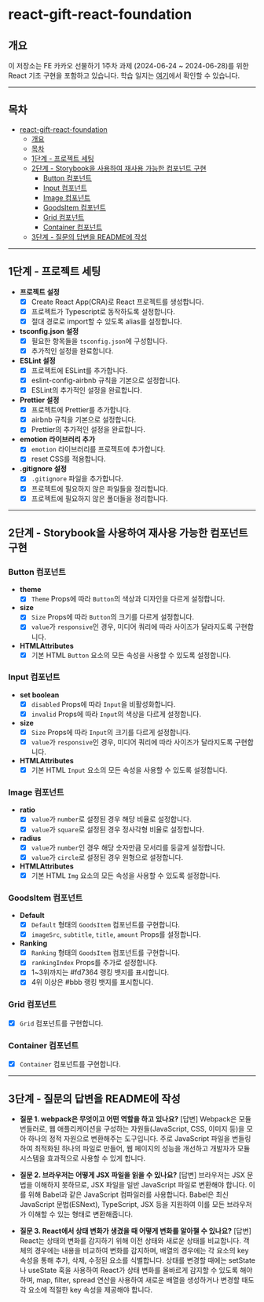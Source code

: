 # react-gift-react-foundation

## 개요

이 저장소는 FE 카카오 선물하기 1주차 과제 (2024-06-24 ~ 2024-06-28)를 위한 React 기초 구현을 포함하고 있습니다. 학습 일지는 [여기](https://www.notion.so/TIL-FE-25dbeb894e884b889eca0fa3e4e13904)에서 확인할 수 있습니다.

---

## 목차

- [react-gift-react-foundation](#react-gift-react-foundation)
  - [개요](#개요)
  - [목차](#목차)
  - [1단계 - 프로젝트 세팅](#1단계---프로젝트-세팅)
  - [2단계 - Storybook을 사용하여 재사용 가능한 컴포넌트 구현](#2단계---storybook을-사용하여-재사용-가능한-컴포넌트-구현)
    - [Button 컴포넌트](#button-컴포넌트)
    - [Input 컴포넌트](#input-컴포넌트)
    - [Image 컴포넌트](#image-컴포넌트)
    - [GoodsItem 컴포넌트](#goodsitem-컴포넌트)
    - [Grid 컴포넌트](#grid-컴포넌트)
    - [Container 컴포넌트](#container-컴포넌트)
  - [3단계 - 질문의 답변을 README에 작성](#3단계---질문의-답변을-readme에-작성)

---

## 1단계 - 프로젝트 세팅

- **프로젝트 설정**
  - [x] Create React App(CRA)로 React 프로젝트를 생성합니다.
  - [x] 프로젝트가 Typescript로 동작하도록 설정합니다.
  - [x] 절대 경로로 import할 수 있도록 alias를 설정합니다.

- **tsconfig.json 설정**
  - [x] 필요한 항목들을 `tsconfig.json`에 구성합니다.
  - [x] 추가적인 설정을 완료합니다.

- **ESLint 설정**
  - [x] 프로젝트에 ESLint를 추가합니다.
  - [x] eslint-config-airbnb 규칙을 기본으로 설정합니다.
  - [x] ESLint의 추가적인 설정을 완료합니다.

- **Prettier 설정**
  - [x] 프로젝트에 Prettier를 추가합니다.
  - [x] airbnb 규칙을 기본으로 설정합니다.
  - [x] Prettier의 추가적인 설정을 완료합니다.

- **emotion 라이브러리 추가**
  - [x] `emotion` 라이브러리를 프로젝트에 추가합니다.
  - [x] reset CSS를 적용합니다.

- **.gitignore 설정**
  - [x] `.gitignore` 파일을 추가합니다.
  - [x] 프로젝트에 필요하지 않은 파일들을 정리합니다.
  - [x] 프로젝트에 필요하지 않은 폴더들을 정리합니다.

---

## 2단계 - Storybook을 사용하여 재사용 가능한 컴포넌트 구현

### Button 컴포넌트

- **theme**
  - [x] `Theme` Props에 따라 `Button`의 색상과 디자인을 다르게 설정합니다.
- **size**
  - [x] `Size` Props에 따라 `Button`의 크기를 다르게 설정합니다.
  - [x] `value`가 `responsive`인 경우, 미디어 쿼리에 따라 사이즈가 달라지도록 구현합니다.
- **HTMLAttributes**
  - [x] 기본 HTML `Button` 요소의 모든 속성을 사용할 수 있도록 설정합니다.

### Input 컴포넌트

- **set boolean**
  - [x] `disabled` Props에 따라 `Input`을 비활성화합니다.
  - [x] `invalid` Props에 따라 `Input`의 색상을 다르게 설정합니다.
- **size**
  - [x] `Size` Props에 따라 `Input`의 크기를 다르게 설정합니다.
  - [x] `value`가 `responsive`인 경우, 미디어 쿼리에 따라 사이즈가 달라지도록 구현합니다.
- **HTMLAttributes**
  - [x] 기본 HTML `Input` 요소의 모든 속성을 사용할 수 있도록 설정합니다.

### Image 컴포넌트

- **ratio**
  - [x] `value`가 `number`로 설정된 경우 해당 비율로 설정합니다.
  - [x] `value`가 `square`로 설정된 경우 정사각형 비율로 설정합니다.
- **radius**
  - [x] `value`가 `number`인 경우 해당 숫자만큼 모서리를 둥글게 설정합니다.
  - [x] `value`가 `circle`로 설정된 경우 원형으로 설정합니다.
- **HTMLAttributes**
  - [x] 기본 HTML `Img` 요소의 모든 속성을 사용할 수 있도록 설정합니다.

### GoodsItem 컴포넌트

- **Default**
  - [x] `Default` 형태의 `GoodsItem` 컴포넌트를 구현합니다.
  - [x] `imageSrc`, `subtitle`, `title`, `amount` Props를 설정합니다.
- **Ranking**
  - [x] `Ranking` 형태의 `GoodsItem` 컴포넌트를 구현합니다.
  - [x] `rankingIndex` Props를 추가로 설정합니다.
  - [x] 1~3위까지는 #fd7364 랭킹 뱃지를 표시합니다.
  - [x] 4위 이상은 #bbb 랭킹 뱃지를 표시합니다.

### Grid 컴포넌트

- [x] `Grid` 컴포넌트를 구현합니다.

### Container 컴포넌트

- [x] `Container` 컴포넌트를 구현합니다.

---

## 3단계 - 질문의 답변을 README에 작성

- **질문 1. webpack은 무엇이고 어떤 역할을 하고 있나요?**
  [답변] Webpack은 모듈 번들러로, 웹 애플리케이션을 구성하는 자원들(JavaScript, CSS, 이미지 등)을 모아 하나의 정적 자원으로 변환해주는 도구입니다. 주로 JavaScript 파일을 번들링하여 최적화된 하나의 파일로 만들어, 웹 페이지의 성능을 개선하고 개발자가 모듈 시스템을 효과적으로 사용할 수 있게 합니다.

- **질문 2. 브라우저는 어떻게 JSX 파일을 읽을 수 있나요?** 
  [답변] 브라우저는 JSX 문법을 이해하지 못하므로, JSX 파일을 일반 JavaScript 파일로 변환해야 합니다. 이를 위해 Babel과 같은 JavaScript 컴파일러를 사용합니다. Babel은 최신 JavaScript 문법(ESNext), TypeScript, JSX 등을 지원하여 이를 모든 브라우저가 이해할 수 있는 형태로 변환해줍니다.

- **질문 3. React에서 상태 변화가 생겼을 때 어떻게 변화를 알아챌 수 있나요?**
  [답변] React는 상태의 변화를 감지하기 위해 이전 상태와 새로운 상태를 비교합니다. 객체의 경우에는 내용을 비교하여 변화를 감지하며, 배열의 경우에는 각 요소의 key 속성을 통해 추가, 삭제, 수정된 요소를 식별합니다. 상태를 변경할 때에는 setState나 useState 훅을 사용하여 React가 상태 변화를 올바르게 감지할 수 있도록 해야 하며, map, filter, spread 연산을 사용하여 새로운 배열을 생성하거나 변경할 때도 각 요소에 적절한 key 속성을 제공해야 합니다.